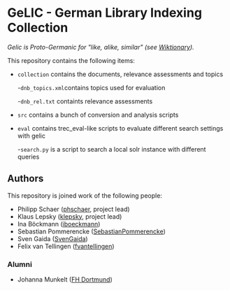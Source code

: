 # GeLIC - German Library Indexing Collection

*Gelic is Proto-Germanic for "like, alike, similar" (see [Wiktionary](https://en.wiktionary.org/wiki/gelic)).* 

This repository contains the following items:

- `collection` contains the documents, relevance assessments and topics

  -`dnb_topics.xml`contains topics used for evaluation
  
  -`dnb_rel.txt` containts relevance assessments
- `src` contains a bunch of conversion and analysis scripts
- `eval` contains trec_eval-like scripts to evaluate different search settings with gelic

  -`search.py` is a script to search a local solr instance with different queries
## Authors

This repository is joined work of the following people:

- Philipp Schaer ([phschaer](https://github.com/phschaer), project lead)
- Klaus Lepsky ([klepsky](https://github.com/klepsky), project lead)
- Ina Böckmann ([iboeckmann](https://github.com/iboeckmann))
- Sebastian Pommerencke ([SebastianPommerencke](https://github.com/SebastianPommerencke))
- Sven Gaida ([SvenGaida](https://github.com/SvenGaida))
- Felix van Tellingen ([fvantellingen](https://github.com/fvantellingen))
### Alumni

- Johanna Munkelt ([FH Dortmund](https://www.fh-dortmund.de/de/addresses/munkelt_johanna.php))
